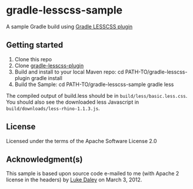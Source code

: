 gradle-lesscss-sample
=====================
A sample Gradle build using [Gradle LESSCSS plugin](https://github.com/msgilligan/gradle-lesscss-plugin)

Getting started
---------------

1. Clone this repo
1. Clone [gradle-lesscss-plugin](https://github.com/msgilligan/gradle-lesscss-plugin) 
1. Build and install to your local Maven repo:
        cd PATH-TO/gradle-lesscss-plugin
        gradle install
1. Build the Sample:
        cd PATH-TO/gradle-lesscss-sample
        gradle less
    
The compiled output of build.less should be in `build/less/basic.less.css`.  You should also see the downloaded less Javascript in `build/downloads/less-rhino-1.1.3.js`.

License
-------
Licensed under the terms of the Apache Software License 2.0

Acknowledgment(s)
-----------------
This sample is based upon source code e-mailed to me (with Apache 2 license in the headers) by [Luke Daley](https://github.com/alkemist) on March 3, 2012.
